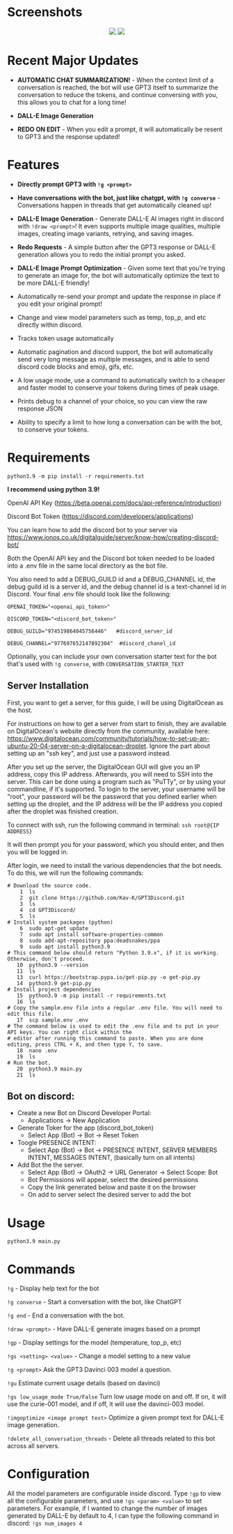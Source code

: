# Screenshots

<p align="center">
<img src="https://i.imgur.com/KeLpDgj.png"/>
<img  src="https://i.imgur.com/AFCwxgJ.png"/>

</p>

# Recent Major Updates

- **AUTOMATIC CHAT SUMMARIZATION!** - When the context limit of a conversation is reached, the bot will use GPT3 itself to summarize the conversation to reduce the tokens, and continue conversing with you, this allows you to chat for a long time!

- **DALL-E Image Generation**

- **REDO ON EDIT** - When you edit a prompt, it will automatically be resent to GPT3 and the response updated!

# Features
- **Directly prompt GPT3 with `!g <prompt>`**

- **Have conversations with the bot, just like chatgpt, with `!g converse`** - Conversations happen in threads that get automatically cleaned up!

- **DALL-E Image Generation** - Generate DALL-E AI images right in discord with `!draw <prompt>`! It even supports multiple image qualities, multiple images, creating image variants, retrying, and saving images.

- **Redo Requests** - A simple button after the GPT3 response or DALL-E generation allows you to redo the initial prompt you asked.

- **DALL-E Image Prompt Optimization** - Given some text that you're trying to generate an image for, the bot will automatically optimize the text to be more DALL-E friendly!

- Automatically re-send your prompt and update the response in place if you edit your original prompt!

- Change and view model parameters such as temp, top_p, and etc directly within discord. 
- Tracks token usage automatically
- Automatic pagination and discord support, the bot will automatically send very long message as multiple messages, and is able to send discord code blocks and emoji, gifs, etc.
- A low usage mode, use a command to automatically switch to a cheaper and faster model to conserve your tokens during times of peak usage. 
- Prints debug to a channel of your choice, so you can view the raw response JSON
- Ability to specify a limit to how long a conversation can be with the bot, to conserve your tokens.


# Requirements
`python3.9 -m pip install -r requirements.txt`

**I recommend using python 3.9!**

OpenAI API Key (https://beta.openai.com/docs/api-reference/introduction)

Discord Bot Token (https://discord.com/developers/applications)

You can learn how to add the discord bot to your server via https://www.ionos.co.uk/digitalguide/server/know-how/creating-discord-bot/

Both the OpenAI API key and the Discord bot token needed to be loaded into a .env file in the same local directory as the bot file.

You also need to add a DEBUG_GUILD id and a DEBUG_CHANNEL id, the debug guild id is a server id, and the debug channel id is a text-channel id in Discord. Your final .env file should look like the following:

```
OPENAI_TOKEN="<openai_api_token>"

DISCORD_TOKEN="<discord_bot_token>"

DEBUG_GUILD="974519864045756446"   #discord_server_id

DEBUG_CHANNEL="977697652147892304"  #discord_chanel_id
```

Optionally, you can include your own conversation starter text for the bot that's used with `!g converse`, with `CONVERSATION_STARTER_TEXT`

## Server Installation

First, you want to get a server, for this guide, I will be using DigitalOcean as the host. 

For instructions on how to get a server from start to finish, they are available on DigitalOcean's website directly from the community, available here: https://www.digitalocean.com/community/tutorials/how-to-set-up-an-ubuntu-20-04-server-on-a-digitalocean-droplet. Ignore the part about setting up an "ssh key", and just use a password instead. 

After you set up the server, the DigitalOcean GUI will give you an IP address, copy this IP address. Afterwards, you will need to SSH into the server. This can be done using a program such as "PuTTy", or by using your commandline, if it's supported. To login to the server, your username will be "root", your password will be the password that you defined earlier when setting up the droplet, and the IP address will be the IP address you copied after the droplet was finished creation.

To connect with ssh, run the following command in terminal:
`ssh root@{IP ADDRESS}`

It will then prompt you for your password, which you should enter, and then you will be logged in. 

After login, we need to install the various dependencies that the bot needs. To do this, we will run the following commands:

```
# Download the source code.
    1  ls
    2  git clone https://github.com/Kav-K/GPT3Discord.git
    3  ls
    4  cd GPT3Discord/
    5  ls
# Install system packages (python)
    6  sudo apt-get update
    7  sudo apt install software-properties-common
    8  sudo add-apt-repository ppa:deadsnakes/ppa
    9  sudo apt install python3.9
# This command below should return "Python 3.9.x", if it is working. Otherwise, don't proceed.
   10  python3.9 --version 
   11  ls
   13  curl https://bootstrap.pypa.io/get-pip.py -o get-pip.py
   14  python3.9 get-pip.py
# Install project dependencies
   15  python3.9 -m pip install -r requirements.txt
   16  ls
# Copy the sample.env file into a regular .env file. You will need to edit this file.
   17  scp sample.env .env
# The command below is used to edit the .env file and to put in your API keys. You can right click within the
# editor after running this command to paste. When you are done editing, press CTRL + X, and then type Y, to save.
   18  nano .env
   19  ls
# Run the bot.
   20  python3.9 main.py
   21  ls

```


## Bot on discord:

- Create a new Bot on Discord Developer Portal:
    - Applications -> New Application
- Generate Toker for the app (discord_bot_token)
    - Select App (Bot) -> Bot -> Reset Token
- Toogle PRESENCE INTENT:
    - Select App (Bot) -> Bot -> PRESENCE INTENT, SERVER MEMBERS INTENT, MESSAGES INTENT, (basically turn on all intents)
- Add Bot the the server.
    - Select App (Bot) -> OAuth2 -> URL Generator -> Select Scope: Bot
    - Bot Permissions will appear, select the desired permissions
    - Copy the link generated below and paste it on the browser
    - On add to server select the desired server to add the bot

# Usage

`python3.9 main.py`

# Commands

`!g` - Display help text for the bot

`!g converse` - Start a conversation with the bot, like ChatGPT

`!g end` - End a conversation with the bot.

`!draw <prompt>` - Have DALL-E generate images based on a prompt

`!gp` - Display settings for the model (temperature, top_p, etc)

`!gs <setting> <value>` - Change a model setting to a new value

`!g <prompt>` Ask the GPT3 Davinci 003 model a question.

`!gu` Estimate current usage details (based on davinci)

`!gs low_usage_mode True/False` Turn low usage mode on and off. If on, it will use the curie-001 model, and if off, it will use the davinci-003 model.

`!imgoptimize <image prompt text>` Optimize a given prompt text for DALL-E image generation.

`!delete_all_conversation_threads` - Delete all threads related to this bot across all servers.

# Configuration

All the model parameters are configurable inside discord. Type `!gp` to view all the configurable parameters, and use `!gs <param> <value>` to set parameters. For example, if I wanted to change the number of images generated by DALL-E by default to 4, I can type the following command in discord: `!gs num_images 4`
